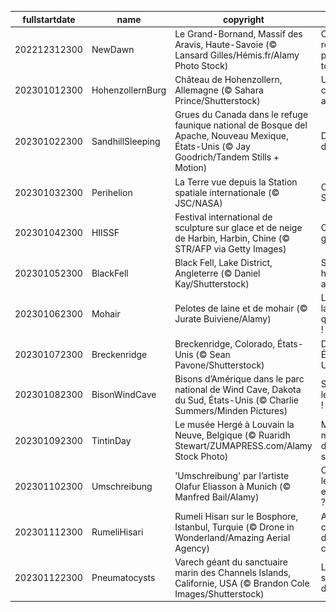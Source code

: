 |fullstartdate|name|copyright|title|image|
|--|--|--|--|--|
202212312300|NewDawn|Le Grand-Bornand, Massif des Aravis, Haute-Savoie (© Lansard Gilles/Hémis.fr/Alamy Photo Stock)|C’est reparti pour un tour|![](/fr-FR/2023/01/202212312300NewDawn.jpg)|
202301012300|HohenzollernBurg|Château de Hohenzollern, Allemagne (© Sahara Prince/Shutterstock)|Un château allemand|![](/fr-FR/2023/01/202301012300HohenzollernBurg.jpg)|
202301022300|SandhillSleeping|Grues du Canada dans le refuge faunique national de Bosque del Apache, Nouveau Mexique, États-Unis (© Jay Goodrich/Tandem Stills + Motion)|Dormir debout|![](/fr-FR/2023/01/202301022300SandhillSleeping.jpg)|
202301032300|Perihelion|La Terre vue depuis la Station spatiale internationale (© JSC/NASA)|Collé-Serré|![](/fr-FR/2023/01/202301032300Perihelion.jpg)|
202301042300|HIISSF|Festival international de sculpture sur glace et de neige de Harbin, Harbin, Chine (© STR/AFP via Getty Images)|Cité de glace|![](/fr-FR/2023/01/202301042300HIISSF.jpg)|
202301052300|BlackFell|Black Fell, Lake District, Angleterre (© Daniel Kay/Shutterstock)|Sur les hauteurs anglaises|![](/fr-FR/2023/01/202301052300BlackFell.jpg)|
202301062300|Mohair|Pelotes de laine et de mohair (© Jurate Buiviene/Alamy)|La fête de la quenouille !|![](/fr-FR/2023/01/202301062300Mohair.jpg)|
202301072300|Breckenridge|Breckenridge, Colorado, États-Unis (© Sean Pavone/Shutterstock)|Du ski aux États-Unis|![](/fr-FR/2023/01/202301072300Breckenridge.jpg)|
202301082300|BisonWindCave|Bisons d’Amérique dans le parc national de Wind Cave, Dakota du Sud, États-Unis (© Charlie Summers/Minden Pictures)|Sauvez les bisons !|![](/fr-FR/2023/01/202301082300BisonWindCave.jpg)|
202301092300|TintinDay|Le musée Hergé à Louvain la Neuve, Belgique (© Ruaridh Stewart/ZUMAPRESS.com/Alamy Stock Photo)|Mille millions de mille sabords !|![](/fr-FR/2023/01/202301092300TintinDay.jpg)|
202301102300|Umschreibung|'Umschreibung' par l’artiste Olafur Eliasson à Munich (© Manfred Bail/Alamy)|On prend les escaliers ?|![](/fr-FR/2023/01/202301102300Umschreibung.jpg)|
202301112300|RumeliHisari|Rumeli Hisarı sur le Bosphore, Istanbul, Turquie (© Drone in Wonderland/Amazing Aerial Agency)|Au carrefour des continents|![](/fr-FR/2023/01/202301112300RumeliHisari.jpg)|
202301122300|Pneumatocysts|Varech géant du sanctuaire marin des Channels Islands, Californie, USA  (© Brandon Cole Images/Shutterstock)|Le séquoia des mers|![](/fr-FR/2023/01/202301122300Pneumatocysts.jpg)|
